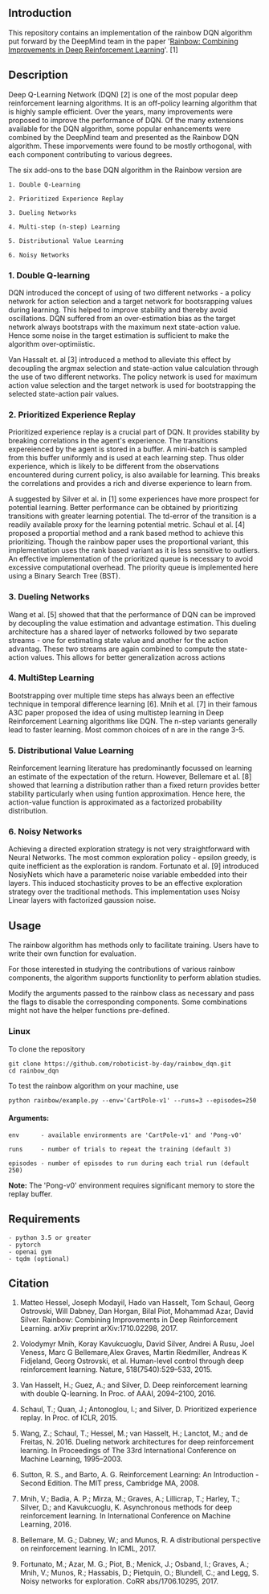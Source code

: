 ## Introduction

This repository contains an implementation of the rainbow DQN algorithm put forward by the DeepMind team in the paper '[Rainbow: Combining Improvements in Deep Reinforcement Learning](https://arxiv.org/abs/1710.02298)'. [1]

## Description

Deep Q-Learning Network (DQN) [2] is one of the most popular deep reinforcement learning algorithms. It is an off-policy learning algorithm that is highly sample efficient. Over the years, many improvements were proposed to improve the performance of DQN. Of the many extensions available for the DQN algorithm, some popular enhancements were combined by the DeepMind team and presented as the Rainbow DQN algorithm. These imporvements were found to be mostly orthogonal, with each component contributing to various degrees.

The six add-ons to the base DQN algorithm in the Rainbow version are

    1. Double Q-Learning

    2. Prioritized Experience Replay

    3. Dueling Networks

    4. Multi-step (n-step) Learning

    5. Distributional Value Learning

    6. Noisy Networks

### 1. Double Q-learning
DQN introduced the concept of using of two different networks - a policy network for action selection and a target network for bootsrapping values during learning. This helped to improve stability and thereby avoid oscillations. DQN suffered from an over-estimation bias as the target network always bootstraps with the maximum next state-action value. Hence some noise in the target estimation is sufficient to make the algorithm over-optimiistic.

Van Hassalt et. al [3] introduced a method to alleviate this effect by decoupling the argmax selection and state-action value calculation through the use of two different networks. The policy network is used for maximum action value selection and the target network is used for bootstrapping the selected state-action pair values.

### 2. Prioritized Experience Replay
Prioritized experience replay is a crucial part of DQN. It provides stability by breaking correlations in the agent's experience. The transitions expereienced by the agent is stored in a buffer. A mini-batch is sampled from this buffer uniformly and is used at each learning step. Thus older experience, which is likely to be different from the observations encountered during current policy, is also available for learning. This breaks the correlations and provides a rich and diverse experience to learn from.

A suggested by Silver et al. in [1] some experiences have more prospect for potential learning. Better performance can be obtained by prioritizing transitions with greater learning potential. The td-error of the transition is a readily available proxy for the learning potential metric. Schaul et al. [4] proposed a proportial method and a rank based method to achieve this prioritizing. Though the rainbow paper uses the proportional variant, this implementation uses the rank based variant as it is less sensitive to outliers. An effective implementation of the prioritized queue is necessary to avoid excessive computational overhead. The priority queue is implemented here using a Binary Search Tree (BST).

### 3. Dueling Networks
Wang et al. [5] showed that that the performance of DQN can be improved by decoupling the value estimation and advantage estimation. This dueling architecture has a shared layer of networks followed by two separate streams - one for estimating state value and another for the action advantag. These two streams are again combined to compute the state-action values. This allows for better generalization across actions


### 4. MultiStep Learning
Bootstrapping over multiple time steps has always been an effective technique in temporal difference learning [6]. Mnih et al. [7] in their famous A3C paper proposed the idea of using multistep learning in Deep Reinforcement Learning algorithms like DQN. The n-step variants generally lead to faster learning. Most common choices of n are in the range 3-5.

### 5. Distributional Value Learning
Reinforcement learning literature has predominantly focussed on learning an estimate of the expectation of the return. However, Bellemare et al. [8] showed that learning a distribution rather than a fixed return provides better stability particularly when using funtion approximation. Hence here, the action-value function is approximated as a factorized probability distribution.

### 6. Noisy Networks
Achieving a directed exploration strategy is not very straightforward with Neural Networks. The most common exploration policy - epsilon greedy, is quite inefficient as the exploration is random. Fortunato et al. [9] introduced NosiyNets which have a parameteric noise variable embedded into their layers. This induced stochasticity proves to be an effective exploration strategy over the traditional methods. This implementation uses Noisy Linear layers with factorized gaussion noise.

## Usage

The rainbow algorithm has methods only to facilitate training. Users have to write their own function for evaluation.

For those interested in studying the contributions of various rainbow components, the algorithm supports functionlity to perform ablation studies.

Modify the arguments passed to the rainbow class as necessary and pass the flags to disable the corresponding components. Some combinations might not have the helper functions pre-defined.

### Linux

To clone the repository

```
git clone https://github.com/roboticist-by-day/rainbow_dqn.git
cd rainbow_dqn
```


To test the rainbow algorithm on your machine, use

```
python rainbow/example.py --env='CartPole-v1' --runs=3 --episodes=250
```
#### Arguments:
    env      - available environments are 'CartPole-v1' and 'Pong-v0'

    runs     - number of trials to repeat the training (default 3) 

    episodes - number of episodes to run during each trial run (default 250)

**Note:** The 'Pong-v0' environment requires significant memory to store the replay buffer.

## Requirements
    - python 3.5 or greater
    - pytorch
    - openai gym
    - tqdm (optional)

## Citation
1. Matteo Hessel, Joseph Modayil, Hado van Hasselt, Tom Schaul, Georg Ostrovski, Will Dabney, Dan Horgan, Bilal Piot, Mohammad Azar, David Silver. Rainbow: Combining Improvements in Deep Reinforcement Learning. arXiv preprint arXiv:1710.02298, 2017.

2. Volodymyr Mnih, Koray Kavukcuoglu, David Silver, Andrei A Rusu, Joel Veness, Marc G Bellemare,Alex Graves, Martin Riedmiller, Andreas K Fidjeland, Georg Ostrovski, et al. Human-level control through deep reinforcement learning. Nature, 518(7540):529–533, 2015.

3. Van Hasselt, H.; Guez, A.; and Silver, D. Deep reinforcement learning with double Q-learning. In Proc. of AAAI, 2094–2100, 2016.

4. Schaul, T.; Quan, J.; Antonoglou, I.; and Silver, D. Prioritized experience replay. In Proc. of ICLR, 2015.

5. Wang, Z.; Schaul, T.; Hessel, M.; van Hasselt, H.; Lanctot, M.; and de Freitas, N. 2016. Dueling network architectures for deep reinforcement learning. In Proceedings of The 33rd International Conference on Machine Learning, 1995–2003.

6. Sutton, R. S., and Barto, A. G. Reinforcement Learning: An Introduction - Second Edition. The MIT press, Cambridge MA, 2008.

7. Mnih, V.; Badia, A. P.; Mirza, M.; Graves, A.; Lillicrap, T.; Harley, T.; Silver, D.; and Kavukcuoglu, K. Asynchronous methods for deep reinforcement learning. In International Conference on Machine Learning, 2016.

8. Bellemare, M. G.; Dabney, W.; and Munos, R. A distributional perspective on reinforcement learning. In ICML, 2017.

9. Fortunato, M.; Azar, M. G.; Piot, B.; Menick, J.; Osband, I.; Graves, A.; Mnih, V.; Munos, R.; Hassabis, D.; Pietquin, O.; Blundell, C.; and Legg, S. Noisy networks for exploration. CoRR abs/1706.10295, 2017.


